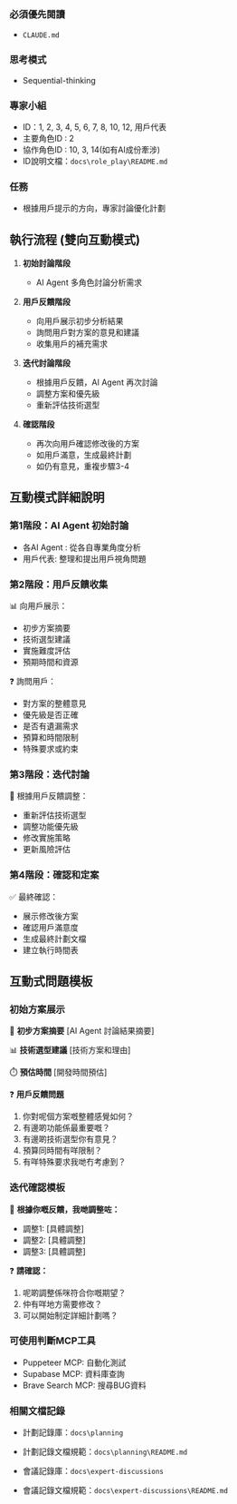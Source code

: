 ### 必須優先閱讀
- `CLAUDE.md`

### 思考模式
- Sequential-thinking

### 專家小組
- ID：1, 2, 3, 4, 5, 6, 7, 8, 10, 12, 用戶代表
- 主要角色ID : 2
- 協作角色ID : 10, 3, 14(如有AI成份牽涉)
- ID說明文檔：`docs\role_play\README.md`

### 任務
- 根據用戶提示的方向，專家討論優化計劃

## 執行流程 (雙向互動模式)
1. **初始討論階段**
   - AI Agent 多角色討論分析需求

2. **用戶反饋階段**
   - 向用戶展示初步分析結果
   - 詢問用戶對方案的意見和建議
   - 收集用戶的補充需求

3. **迭代討論階段**
   - 根據用戶反饋，AI Agent 再次討論
   - 調整方案和優先級
   - 重新評估技術選型

4. **確認階段**
   - 再次向用戶確認修改後的方案
   - 如用戶滿意，生成最終計劃
   - 如仍有意見，重複步驟3-4


## 互動模式詳細說明

### 第1階段：AI Agent 初始討論
- 各AI Agent : 從各自專業角度分析
- 用戶代表: 整理和提出用戶視角問題

### 第2階段：用戶反饋收集
📊 向用戶展示：
- 初步方案摘要
- 技術選型建議
- 實施難度評估
- 預期時間和資源

❓ 詢問用戶：
- 對方案的整體意見
- 優先級是否正確
- 是否有遺漏需求
- 預算和時間限制
- 特殊要求或約束

### 第3階段：迭代討論
🔄 根據用戶反饋調整：
- 重新評估技術選型
- 調整功能優先級
- 修改實施策略
- 更新風險評估

### 第4階段：確認和定案
✅ 最終確認：
- 展示修改後方案
- 確認用戶滿意度
- 生成最終計劃文檔
- 建立執行時間表

## 互動式問題模板

### 初始方案展示
🎯 **初步方案摘要**
[AI Agent 討論結果摘要]

📊 **技術選型建議**
[技術方案和理由]

⏱️ **預估時間**
[開發時間預估]

❓ **用戶反饋問題**
1. 你對呢個方案嘅整體感覺如何？
2. 有邊啲功能係最重要嘅？
3. 有邊啲技術選型你有意見？
4. 預算同時間有咩限制？
5. 有咩特殊要求我哋冇考慮到？

### 迭代確認模板
🔄 **根據你嘅反饋，我哋調整咗：**
- 調整1: [具體調整]
- 調整2: [具體調整]
- 調整3: [具體調整]

❓ **請確認：**
1. 呢啲調整係咪符合你嘅期望？
2. 仲有咩地方需要修改？
3. 可以開始制定詳細計劃嗎？

### 可使用判斷MCP工具
- Puppeteer MCP: 自動化測試
- Supabase MCP: 資料庫查詢
- Brave Search MCP: 搜尋BUG資料

### 相關文檔記錄
- 計劃記錄庫：`docs\planning`
- 計劃記錄文檔規範：`docs\planning\README.md`

- 會議記錄庫：`docs\expert-discussions`
- 會議記錄文檔規範：`docs\expert-discussions\README.md`

